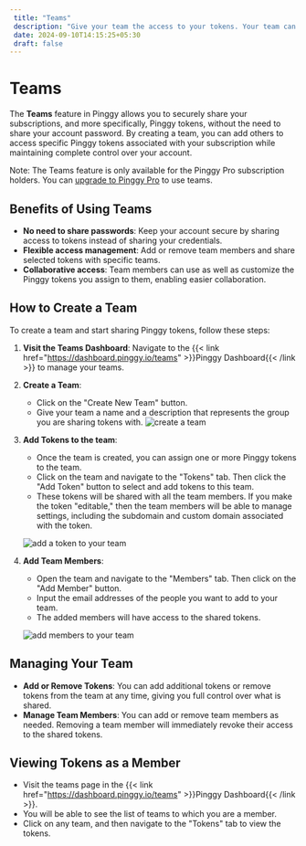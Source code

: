 ```yaml
---
 title: "Teams" 
 description: "Give your team the access to your tokens. Your team can create persistent Pinggy tunnels and configure them using your token."
 date: 2024-09-10T14:15:25+05:30 
 draft: false 
---
```


# Teams

The **Teams** feature in Pinggy allows you to securely share your subscriptions, and more specifically, Pinggy tokens, without the need to share your account password. By creating a team, you can add others to access specific Pinggy tokens associated with your subscription while maintaining complete control over your account.

Note: The Teams feature is only available for the Pinggy Pro subscription holders. You can <a target="_blank" href="/#prices">upgrade to Pinggy Pro</a>  to use teams.

## Benefits of Using Teams
- **No need to share passwords**: Keep your account secure by sharing access to tokens instead of sharing your credentials.
- **Flexible access management**: Add or remove team members and share selected tokens with specific teams.
- **Collaborative access**: Team members can use as well as customize the Pinggy tokens you assign to them, enabling easier collaboration.

## How to Create a Team

To create a team and start sharing Pinggy tokens, follow these steps:

1. **Visit the Teams Dashboard**:
 Navigate to the {{< link href="https://dashboard.pinggy.io/teams" >}}Pinggy Dashboard{{< /link >}} to manage your teams.

2. **Create a Team**:
   - Click on the "Create New Team" button.
   - Give your team a name and a description that represents the group you are sharing tokens with.
    ![create a team](/doc_img/teams/create_team.png)


3. **Add Tokens to the team**:
   - Once the team is created, you can assign one or more Pinggy tokens to the team.
   - Click on the team and navigate to the "Tokens" tab. Then click the "Add Token" button to select and add tokens to this team.
   - These tokens will be shared with all the team members. If you make the token "editable," then the team members will be able to manage settings, including the subdomain and custom domain associated with the token. 

    ![add a token to your team](/doc_img/teams/add_token.png)


4. **Add Team Members**:
   - Open the team and navigate to the "Members" tab. Then click on the "Add Member" button.
   - Input the email addresses of the people you want to add to your team.
   - The added members will have access to the shared tokens.

    ![add members to your team](/doc_img/teams/add_member.png)

## Managing Your Team
- **Add or Remove Tokens**: You can add additional tokens or remove tokens from the team at any time, giving you full control over what is shared.
- **Manage Team Members**: You can add or remove team members as needed. Removing a team member will immediately revoke their access to the shared tokens.


## Viewing Tokens as a Member

- Visit the teams page in the {{< link href="https://dashboard.pinggy.io/teams" >}}Pinggy Dashboard{{< /link >}}.
- You will be able to see the list of teams to which you are a member.
- Click on any team, and then navigate to the "Tokens" tab to view the tokens.


